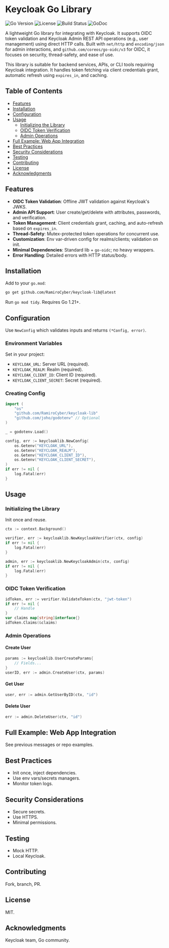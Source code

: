 # Keycloak Go Library

![Go Version](https://img.shields.io/badge/Go-1.21%2B-blue)
![License](https://img.shields.io/badge/License-MIT-green)
![Build Status](https://img.shields.io/badge/Build-Passing-brightgreen) <!-- Add actual badges if available -->
![GoDoc](https://pkg.go.dev/badge/github.com/RamiroCyber/keycloak-lib?status.svg)

A lightweight Go library for integrating with Keycloak. It supports OIDC token validation and Keycloak Admin REST API operations (e.g., user management) using direct HTTP calls. Built with `net/http` and `encoding/json` for admin interactions, and `github.com/coreos/go-oidc/v3` for OIDC, it focuses on security, thread-safety, and ease of use.

This library is suitable for backend services, APIs, or CLI tools requiring Keycloak integration. It handles token fetching via client credentials grant, automatic refresh using `expires_in`, and caching.

## Table of Contents
- [Features](#features)
- [Installation](#installation)
- [Configuration](#configuration)
- [Usage](#usage)
  - [Initializing the Library](#initializing-the-library)
  - [OIDC Token Verification](#oidc-token-verification)
  - [Admin Operations](#admin-operations)
- [Full Example: Web App Integration](#full-example-web-app-integration)
- [Best Practices](#best-practices)
- [Security Considerations](#security-considerations)
- [Testing](#testing)
- [Contributing](#contributing)
- [License](#license)
- [Acknowledgments](#acknowledgments)

## Features
- **OIDC Token Validation**: Offline JWT validation against Keycloak's JWKS.
- **Admin API Support**: User create/get/delete with attributes, passwords, and verification.
- **Token Management**: Client credentials grant, caching, and auto-refresh based on `expires_in`.
- **Thread-Safety**: Mutex-protected token operations for concurrent use.
- **Customization**: Env var-driven config for realms/clients; validation on init.
- **Minimal Dependencies**: Standard lib + `go-oidc`; no heavy wrappers.
- **Error Handling**: Detailed errors with HTTP status/body.

## Installation
Add to your `go.mod`:

```bash
go get github.com/RamiroCyber/keycloak-lib@latest
```

Run `go mod tidy`. Requires Go 1.21+.

## Configuration
Use `NewConfig` which validates inputs and returns `(*Config, error)`.

### Environment Variables
Set in your project:

- `KEYCLOAK_URL`: Server URL (required).
- `KEYCLOAK_REALM`: Realm (required).
- `KEYCLOAK_CLIENT_ID`: Client ID (required).
- `KEYCLOAK_CLIENT_SECRET`: Secret (required).

### Creating Config
```go
import (
	"os"
	"github.com/RamiroCyber/keycloak-lib"
	"github.com/joho/godotenv" // Optional
)

_ = godotenv.Load()

config, err := keycloaklib.NewConfig(
	os.Getenv("KEYCLOAK_URL"),
	os.Getenv("KEYCLOAK_REALM"),
	os.Getenv("KEYCLOAK_CLIENT_ID"),
	os.Getenv("KEYCLOAK_CLIENT_SECRET"),
)
if err != nil {
	log.Fatal(err)
}
```

## Usage

### Initializing the Library
Init once and reuse.

```go
ctx := context.Background()

verifier, err := keycloaklib.NewKeycloakVerifier(ctx, config)
if err != nil {
	log.Fatal(err)
}

admin, err := keycloaklib.NewKeycloakAdmin(ctx, config)
if err != nil {
	log.Fatal(err)
}
```

### OIDC Token Verification
```go
idToken, err := verifier.ValidateToken(ctx, "jwt-token")
if err != nil {
	// Handle
}
var claims map[string]interface{}
idToken.Claims(&claims)
```

### Admin Operations
#### Create User
```go
params := keycloaklib.UserCreateParams{
	// Fields...
}
userID, err := admin.CreateUser(ctx, params)
```

#### Get User
```go
user, err := admin.GetUserByID(ctx, "id")
```

#### Delete User
```go
err := admin.DeleteUser(ctx, "id")
```

## Full Example: Web App Integration
See previous messages or repo examples.

## Best Practices
- Init once, inject dependencies.
- Use env vars/secrets managers.
- Monitor token logs.

## Security Considerations
- Secure secrets.
- Use HTTPS.
- Minimal permissions.

## Testing
- Mock HTTP.
- Local Keycloak.

## Contributing
Fork, branch, PR.

## License
MIT.

## Acknowledgments
Keycloak team, Go community.